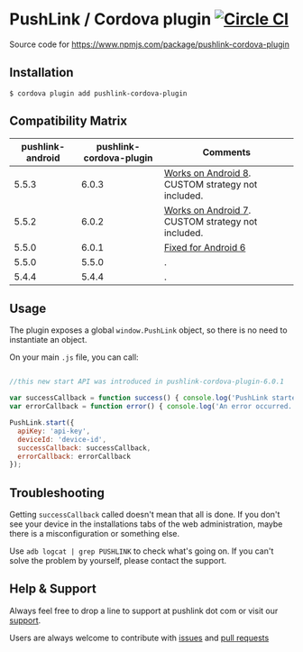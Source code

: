 # PushLink / Cordova plugin [![Circle CI](https://circleci.com/gh/pushlink/pushlink-cordova-plugin/tree/master.svg?style=svg&circle-token=bb31d76d18c780f6594f35a72d0a3e586914f176)](https://circleci.com/gh/pushlink/pushlink-cordova-plugin/tree/master)

Source code for https://www.npmjs.com/package/pushlink-cordova-plugin

## Installation

```
$ cordova plugin add pushlink-cordova-plugin
```

## Compatibility Matrix

| pushlink-android | pushlink-cordova-plugin | Comments|
| ------------- | ------------- | ------------- |
| 5.5.3 | 6.0.3 | [Works on Android 8](https://pushlink.gitbook.io/docs/android-7-and-8#android-8-oreo). CUSTOM strategy not included. |
| 5.5.2 | 6.0.2 | [Works on Android 7](https://pushlink.gitbook.io/docs/android-7-and-8#android-7-nougat). CUSTOM strategy not included. |
| 5.5.0 | 6.0.1 | [Fixed for Android 6](https://github.com/pushlink/pushlink-cordova-plugin/issues/10) |
| 5.5.0 | 5.5.0 | . |
| 5.4.4 | 5.4.4 | . | 

## Usage

The plugin exposes a global `window.PushLink` object, so there is no need to instantiate an object.

On your main `.js` file, you can call:

```javascript

//this new start API was introduced in pushlink-cordova-plugin-6.0.1

var successCallback = function success() { console.log('PushLink started successfully'); };
var errorCallback = function error() { console.log('An error occurred.'); };

PushLink.start({
  apiKey: 'api-key',
  deviceId: 'device-id',
  successCallback: successCallback,
  errorCallback: errorCallback
});

```

## Troubleshooting

Getting `successCallback` called doesn't mean that all is done. If you don't see your device in the installations tabs of the web administration, maybe there is a misconfiguration or something else.

Use `adb logcat | grep PUSHLINK` to check what's going on. If you can't solve the problem by yourself, please contact the support.

## Help & Support

Always feel free to drop a line to support at pushlink dot com or visit our [support](https://www.pushlink.com/support.xhtml).

Users are always welcome to contribute with [issues](https://github.com/pushlink/pushlink-cordova-plugin/issues) and [pull requests](https://github.com/pushlink/pushlink-cordova-plugin/pulls)

